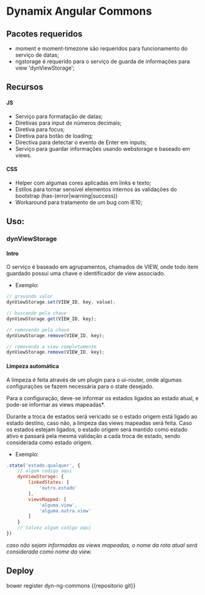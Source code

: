 # Dynamix Angular Commons

## Pacotes requeridos
- moment e moment-timezone são requeridos para funcionamento do serviço de datas;
- ngstorage é requerido para o serviço de guarda de informações para view 'dynViewStorage';

## Recursos

#### JS
- Serviço para formatação de datas;
- Diretivas para input de números decimais;
- Diretiva para focus;
- Diretiva para botão de loading;
- Directiva para detectar o evento de Enter em inputs;
- Serviço para guardar informações usando webstorage e baseado em views.

#### CSS
- Helper com algumas cores aplicadas em links e texto;
- Estilos para tornar sensível elementos internos às validações do bootstrap (has-(error|warning|success))
- Workaround para tratamento de um bug com IE10;

## Uso:

### dynViewStorage

#### Intro

O serviço é baseado em agrupamentos, chamados de VIEW, onde todo item guardado possui uma chave e identificador de view associado.

- Exemplo:

```javascript
// gravando valor
dynViewStorage.set(VIEW_ID, key, value);

// buscando pela chave
dynViewStorage.get(VIEW_ID, key);

// removendo pela chave
dynViewStorage.remove(VIEW_ID, key);

// removendo a view completamente
dynViewStorage.remove(VIEW_ID, key);
```

#### Limpeza automática

A limpeza é feita através de um plugin para o ui-router, onde algumas configurações se fazem necessária para o state desejado.

Para a configuração, deve-se informar os estados ligados ao estado atual, e pode-se informar as views mapeadas*.

Durante  a troca de estados será vericado se o estado origem está ligado ao estado destino, caso não, a limpeza das views mapeadas será feita. Caso os estados estejam ligados, o estado origem será mantido como estado ativo e passará pela mesma validação a cada troca de estado, sendo considerada como estado origem.

- Exemplo:

```javascript
.state('estado.qualquer', {
    // algum codigo aqui
    dynViewStorage: {
        linkedStates: [
            'outro.estado'
        ],
        viewsMapped: [
            'alguma.view',
            'alguma.outra.view'
        ]
    }
    // talvez algum codigo aqui
})
```
*caso não sejam informadas as views mapeadas, o nome da rota atual será considerada como nome da view.*

## Deploy
bower register dyn-ng-commons {{repositorio git}}
